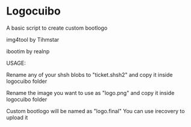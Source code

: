 # Logocuibo
A basic script to create custom bootlogo

img4tool by Tihmstar

ibootim by realnp



USAGE:

Rename any of your shsh blobs to "ticket.shsh2" and copy it inside logocuibo folder

Rename the image you want to use as "logo.png" and copy it inside logocuibo folder

Custom bootlogo will be named as "logo.final" You can use irecovery to upload it 
